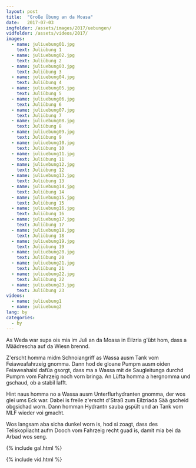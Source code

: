 ```yaml
---
layout: post
title:  "Große Übung an da Moasa"
date:   2017-07-03
imgfolder: /assets/images/2017/uebungen/
vidfolder: /assets/videos/2017/
images:
  - name: juliuebung01.jpg
    text: Juliübung 1
  - name: juliuebung02.jpg
    text: Juliübung 2
  - name: juliuebung03.jpg
    text: Juliübung 3
  - name: juliuebung04.jpg
    text: Juliübung 4
  - name: juliuebung05.jpg
    text: Juliübung 5
  - name: juliuebung06.jpg
    text: Juliübung 6
  - name: juliuebung07.jpg
    text: Juliübung 7
  - name: juliuebung08.jpg
    text: Juliübung 8
  - name: juliuebung09.jpg
    text: Juliübung 9
  - name: juliuebung10.jpg
    text: Juliübung 10
  - name: juliuebung11.jpg
    text: Juliübung 11
  - name: juliuebung12.jpg
    text: Juliübung 12
  - name: juliuebung13.jpg
    text: Juliübung 13
  - name: juliuebung14.jpg
    text: Juliübung 14
  - name: juliuebung15.jpg
    text: Juliübung 15
  - name: juliuebung16.jpg
    text: Juliübung 16
  - name: juliuebung17.jpg
    text: Juliübung 17
  - name: juliuebung18.jpg
    text: Juliübung 18
  - name: juliuebung19.jpg
    text: Juliübung 19
  - name: juliuebung20.jpg
    text: Juliübung 20
  - name: juliuebung21.jpg
    text: Juliübung 21
  - name: juliuebung22.jpg
    text: Juliübung 22
  - name: juliuebung23.jpg
    text: Juliübung 23
videos:
  - name: juliuebung1
  - name: juliuebung2
lang: by
categories:
  - by
---
```

As Weda war supa ois mia im Juli an da Moasa in Eilzria g'übt hom, dass a Määdrescha auf da Wiesn brennd.

Z'erscht homma midm Schnoiangriff as Wassa ausm Tank vom Feiaweafahrzeig gnomma. Dann hod de gloane Pumpm ausm oiden Feiaweahaisl dafüa gsorgt, dass ma a Wassa mit de Saugleitunga durchd Pumpm vom Fahrzeig noch vorn bringa. An Lüfta homma a hergnomma und gschaud, ob a stabil lafft.

Hint naus homma no a Wassa ausm Unterflurhydranten gnomma, der wos glei ums Eck war. Dabei is freile z'erscht d'Straß zum Eilzriada Sää gscheid obgsichad worn. Dann homman Hydrantn sauba gspült und an Tank vom MLF wieder voi gmacht.

Wos langsam aba sicha dunkel worn is, hod si zoagt, dass des Teliskopliacht aufm Dooch vom Fahrzeig recht guad is, damit mia bei da Arbad wos seng.

{% include gal.html %}

{% include vid.html %}
